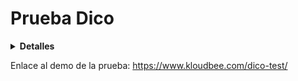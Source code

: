 # Prueba Dico

<details><summary><b>Detalles</b></summary>

- Landing page con formulario de registro de visitantes.

- Registro de nombre, correo, teléfono y mensaje.

- Descarga de registros en .csv.

</details>


Enlace al demo de la prueba: https://www.kloudbee.com/dico-test/
